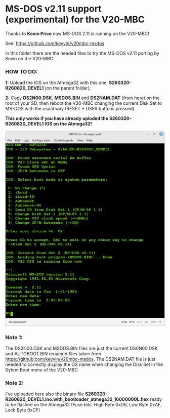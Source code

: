# MS-DOS v2.11 support (experimental) for the V20-MBC


Thanks to **Kevin Price** now MS-DOS 2.11 is running on the V20-MBC!

See: https://github.com/keyvin/v20mbc-msdos

In this folder there are the needed files to try the MS-DOS v2.11 porting by Kevin on the V20-MBC.

### HOW TO DO: 

**1:** Upload the IOS on the Atmega32 with this one: **S260320-R260820_DEVEL1** (on the parent folder);

**2:** Copy **DS2N00.DSK**, **MSDOS.BIN** and **DS2NAM.DAT** (from here) on the root of your SD, then reboot the V20-MBC changing the current Disk Set to MS-DOS with the usual way (RESET + USER buttons pressed).

**This only works if you have already uploded the S260320-R260820_DEVEL1 IOS on the Atmega32!**

![](Screenshot.png)

### Note 1: 
The DS2N00.DSK and MSDOS.BIN files are just the current DS0N00.DSK and AUTOBOOT.BIN renamed files taken from https://github.com/keyvin/v20mbc-msdos. The DS2NAM.DAT file is just needed to correctly display the OS name when changing the Disk Set in the Sytem Boot menu of the V20-MBC

### Note 2: 
I've uploaded here also the binary file **S260320-R260820_DEVEL1.ino.with_bootloader_atmega32_16000000L.hex** ready to be flashed on the Atmega32 (Fuse bits: High Byte 0xD6, Low Byte 0xAF, Lock Byte 0xCF)
